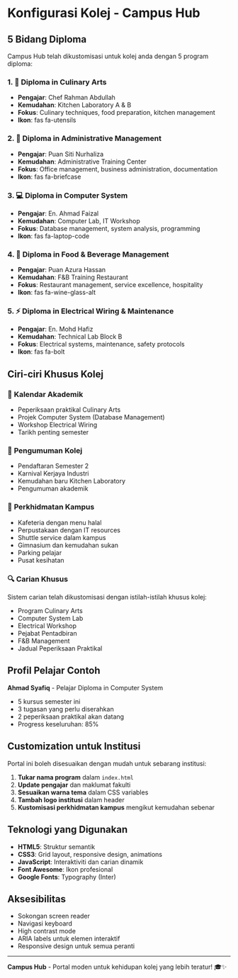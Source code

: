 # Konfigurasi Kolej - Campus Hub

## 5 Bidang Diploma

Campus Hub telah dikustomisasi untuk kolej anda dengan 5 program diploma:

### 1. 🍳 **Diploma in Culinary Arts**
- **Pengajar**: Chef Rahman Abdullah
- **Kemudahan**: Kitchen Laboratory A & B
- **Fokus**: Culinary techniques, food preparation, kitchen management
- **Ikon**: fas fa-utensils

### 2. 💼 **Diploma in Administrative Management**  
- **Pengajar**: Puan Siti Nurhaliza
- **Kemudahan**: Administrative Training Center
- **Fokus**: Office management, business administration, documentation
- **Ikon**: fas fa-briefcase

### 3. 💻 **Diploma in Computer System**
- **Pengajar**: En. Ahmad Faizal  
- **Kemudahan**: Computer Lab, IT Workshop
- **Fokus**: Database management, system analysis, programming
- **Ikon**: fas fa-laptop-code

### 4. 🍷 **Diploma in Food & Beverage Management**
- **Pengajar**: Puan Azura Hassan
- **Kemudahan**: F&B Training Restaurant
- **Fokus**: Restaurant management, service excellence, hospitality
- **Ikon**: fas fa-wine-glass-alt

### 5. ⚡ **Diploma in Electrical Wiring & Maintenance**
- **Pengajar**: En. Mohd Hafiz
- **Kemudahan**: Technical Lab Block B
- **Fokus**: Electrical systems, maintenance, safety protocols
- **Ikon**: fas fa-bolt

## Ciri-ciri Khusus Kolej

### 📅 **Kalendar Akademik**
- Peperiksaan praktikal Culinary Arts
- Projek Computer System (Database Management)
- Workshop Electrical Wiring
- Tarikh penting semester

### 📢 **Pengumuman Kolej**
- Pendaftaran Semester 2
- Karnival Kerjaya Industri
- Kemudahan baru Kitchen Laboratory
- Pengumuman akademik

### 🎯 **Perkhidmatan Kampus**
- Kafeteria dengan menu halal
- Perpustakaan dengan IT resources
- Shuttle service dalam kampus
- Gimnasium dan kemudahan sukan
- Parking pelajar
- Pusat kesihatan

### 🔍 **Carian Khusus**
Sistem carian telah dikustomisasi dengan istilah-istilah khusus kolej:
- Program Culinary Arts
- Computer System Lab  
- Electrical Workshop
- Pejabat Pentadbiran
- F&B Management
- Jadual Peperiksaan Praktikal

## Profil Pelajar Contoh

**Ahmad Syafiq** - Pelajar Diploma in Computer System
- 5 kursus semester ini
- 3 tugasan yang perlu diserahkan
- 2 peperiksaan praktikal akan datang
- Progress keseluruhan: 85%

## Customization untuk Institusi

Portal ini boleh disesuaikan dengan mudah untuk sebarang institusi:

1. **Tukar nama program** dalam `index.html`
2. **Update pengajar** dan maklumat fakulti
3. **Sesuaikan warna tema** dalam CSS variables
4. **Tambah logo institusi** dalam header
5. **Kustomisasi perkhidmatan kampus** mengikut kemudahan sebenar

## Teknologi yang Digunakan

- **HTML5**: Struktur semantik
- **CSS3**: Grid layout, responsive design, animations
- **JavaScript**: Interaktiviti dan carian dinamik
- **Font Awesome**: Ikon profesional
- **Google Fonts**: Typography (Inter)

## Aksesibilitas

- Sokongan screen reader
- Navigasi keyboard
- High contrast mode
- ARIA labels untuk elemen interaktif
- Responsive design untuk semua peranti

---

**Campus Hub** - Portal moden untuk kehidupan kolej yang lebih teratur! 🎓✨
